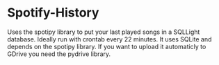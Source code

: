 # Spotify-History
Uses the spotipy library to put your last played songs in a SQLLight database. 
Ideally run with crontab every 22 minutes. 
It uses SQLite and depends on the spotipy library. 
If you want to upload it automaticly to GDrive you need the pydrive library.
